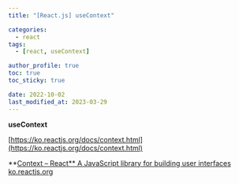 ```yaml
---
title: "[React.js] useContext"

categories:
  - react
tags:
  - [react, useContext]

author_profile: true
toc: true
toc_sticky: true

date: 2022-10-02
last_modified_at: 2023-03-29
---
```


**useContext**

[https://ko.reactjs.org/docs/context.html](https://ko.reactjs.org/docs/context.html)

**[Context – React**
A JavaScript library for building user interfaces
ko.reactjs.org](https://ko.reactjs.org/docs/context.html)
